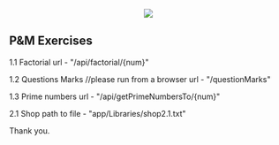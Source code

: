 <p align="center"><img src="https://laravel.com/assets/img/components/logo-laravel.svg"></p>

## P&M Exercises

1.1 Factorial
url  - "/api/factorial/{num}"


1.2 Questions Marks
//please run from a browser
url - "/questionMarks"


1.3 Prime numbers
url - "/api/getPrimeNumbersTo/{num}"

2.1 Shop
path to file - "app/Libraries/shop2.1.txt"

Thank you.
